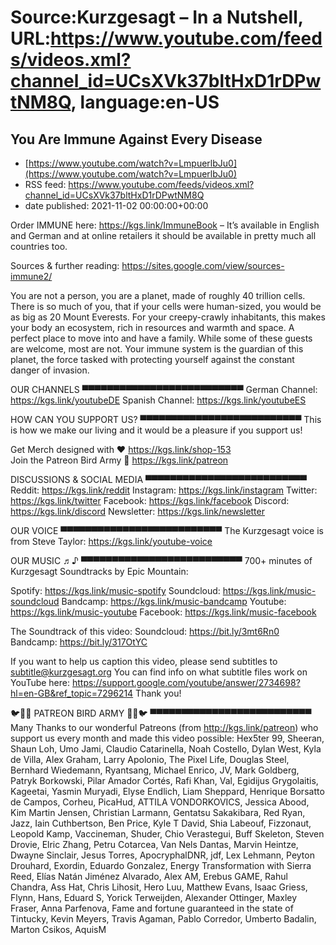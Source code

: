 # Source:Kurzgesagt – In a Nutshell, URL:https://www.youtube.com/feeds/videos.xml?channel_id=UCsXVk37bltHxD1rDPwtNM8Q, language:en-US

## You Are Immune Against Every Disease
 - [https://www.youtube.com/watch?v=LmpuerlbJu0](https://www.youtube.com/watch?v=LmpuerlbJu0)
 - RSS feed: https://www.youtube.com/feeds/videos.xml?channel_id=UCsXVk37bltHxD1rDPwtNM8Q
 - date published: 2021-11-02 00:00:00+00:00

Order IMMUNE here: https://kgs.link/ImmuneBook – It’s available in English and German and at online retailers it should be available in pretty much all countries too.

Sources & further reading: https://sites.google.com/view/sources-immune2/

You are not a person, you are a planet, made of roughly 40 trillion cells. There is so much of you, that if your cells were human-sized, you would be as big as  20 Mount Everests. For your creepy-crawly inhabitants, this makes your body an ecosystem, rich in resources and warmth and space. A perfect place to move into and have a family. While some of these guests are welcome, most are not. Your immune system is the guardian of this planet, the force tasked with protecting yourself against the constant danger of invasion.

OUR CHANNELS
▀▀▀▀▀▀▀▀▀▀▀▀▀▀▀▀▀▀▀▀▀▀▀▀▀▀
German Channel: https://kgs.link/youtubeDE 
Spanish Channel: https://kgs.link/youtubeES 


HOW CAN YOU SUPPORT US?
▀▀▀▀▀▀▀▀▀▀▀▀▀▀▀▀▀▀▀▀▀▀▀▀▀▀
This is how we make our living and it would be a pleasure if you support us!

Get Merch designed with ❤ https://kgs.link/shop-153  
Join the Patreon Bird Army 🐧  https://kgs.link/patreon  


DISCUSSIONS & SOCIAL MEDIA
▀▀▀▀▀▀▀▀▀▀▀▀▀▀▀▀▀▀▀▀▀▀▀▀▀▀
Reddit:            https://kgs.link/reddit
Instagram:     https://kgs.link/instagram
Twitter:           https://kgs.link/twitter
Facebook:      https://kgs.link/facebook
Discord:          https://kgs.link/discord
Newsletter:    https://kgs.link/newsletter


OUR VOICE
▀▀▀▀▀▀▀▀▀▀▀▀▀▀▀▀▀▀▀▀▀▀▀▀▀▀
The Kurzgesagt voice is from 
Steve Taylor:  https://kgs.link/youtube-voice


OUR MUSIC ♬♪
▀▀▀▀▀▀▀▀▀▀▀▀▀▀▀▀▀▀▀▀▀▀▀▀▀▀
700+ minutes of Kurzgesagt Soundtracks by Epic Mountain:

Spotify:            https://kgs.link/music-spotify
Soundcloud:   https://kgs.link/music-soundcloud
Bandcamp:     https://kgs.link/music-bandcamp
Youtube:          https://kgs.link/music-youtube
Facebook:       https://kgs.link/music-facebook

The Soundtrack of this video:
Soundcloud: https://bit.ly/3mt6Rn0
Bandcamp: https://bit.ly/317OtYC

If you want to help us caption this video, please send subtitles to subtitle@kurzgesagt.org
You can find info on what subtitle files work on YouTube here:
https://support.google.com/youtube/answer/2734698?hl=en-GB&ref_topic=7296214
Thank you!

🐦🐧🐤 PATREON BIRD ARMY 🐤🐧🐦
▀▀▀▀▀▀▀▀▀▀▀▀▀▀▀▀▀▀▀▀▀▀▀▀▀▀
Many Thanks to our wonderful Patreons (from http://kgs.link/patreon) who support us every month and made this video possible:
Hex5ter 99, Sheeran, Shaun Loh, Umo Jami, Claudio Catarinella, Noah Costello, Dylan West, Kyla de Villa, Alex Graham, Larry Apolonio, The Pixel Life, Douglas Steel, Bernhard Wiedemann, Ryantsang, Michael Enrico, JV, Mark Goldberg, Patryk Borkowski, Pilar Amador Cortés, Rafi Khan, Val, Egidijus Grygolaitis, Kageetai, Yasmin Muryadi, Elyse Endlich, Liam Sheppard, Henrique Borsatto de Campos, Corheu, PicaHud, ATTILA VONDORKOVICS, Jessica Abood, Kim Martin Jensen, Christian Larmann, Gentatsu Sakakibara, Red Ryan, Jazz, Iain Cuthbertson, Ben Price, Kyle T David, Shia Labeouf, Fizzonaut, Leopold Kamp, Vaccineman, Shuder, Chio Verastegui, Buff Skeleton, Steven Drovie, Elric Zhang, Petru Cotarcea, Van Nels Dantas, Marvin Heintze, Dwayne Sinclair, Jesus Torres, ApocryphalDNR, jdf, Lex Lehmann, Peyton Drouhard, Exordin, Eduardo Gonzalez, Energy Transformation with Sierra Reed, Elías Natán Jiménez Alvarado, Alex AM, Erebus GAME, Rahul Chandra, Ass Hat, Chris Lihosit, Hero Luu, Matthew Evans, Isaac Griess, Flynn, Hans, Eduard S, Yorick Terweijden, Alexander Ottinger, Maxley Fraser, Anna Parfenova, Fame and fortune guaranteed in the state of Tintucky, Kevin Meyers, Travis Agaman, Pablo Corredor, Umberto Badalin, Marton Csikos, AquisM

